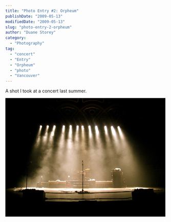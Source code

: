 ```yaml
---
title: "Photo Entry #2: Orpheum"
publishDate: "2009-05-13"
modifiedDate: "2009-05-13"
slug: "photo-entry-2-orpheum"
author: "Duane Storey"
category:
  - "Photography"
tag:
  - "concert"
  - "Entry"
  - "Orpheum"
  - "photo"
  - "Vancouver"
---
```


A shot I took at a concert last summer.

![Concert](_images/photo-entry-2-orpheum-1.jpg)